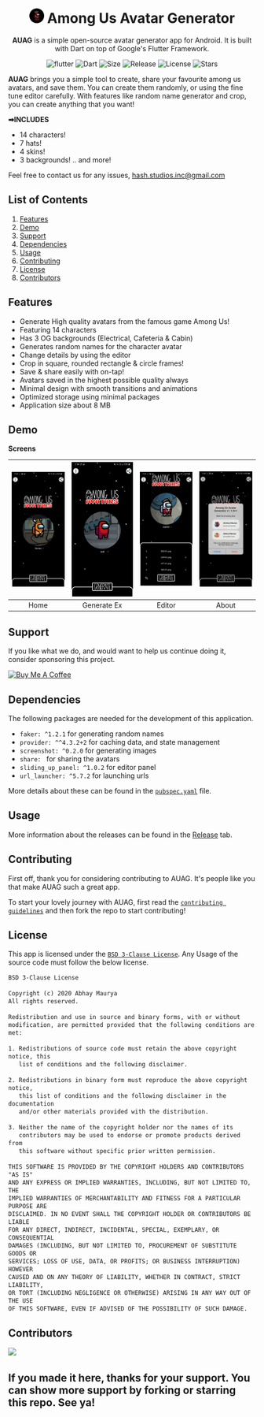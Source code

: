 # <div align="center"><img src="android/app/src/main/res/mipmap-xxhdpi/ic_launcher.png" alt="icon" width=30> Among Us Avatar Generator</div>

<div align="center"><b>AUAG</b> is a simple open-source avatar generator app for Android. It is built with Dart on top of Google's Flutter Framework.


![flutter](https://img.shields.io/badge/Flutter-Framework-green?logo=flutter)
![Dart](https://img.shields.io/badge/Dart-Language-blue?logo=dart)
![Size](https://img.shields.io/github/repo-size/LiquidatorCoder/among_us_app?color=green)
![Release](https://img.shields.io/github/v/release/LiquidatorCoder/among_us_app)
![License](https://img.shields.io/github/license/LiquidatorCoder/among_us_app)
![Stars](https://img.shields.io/github/stars/LiquidatorCoder/among_us_app)

</div>
<!-- <a href=''><img alt='Prism UI Mockup' src='demo/Prism_Mockup.png'/></a> -->

<b>AUAG</b> brings you a simple tool to create, share your favourite among us avatars, and save them. You can create them randomly, or using the fine tune editor carefully. With features like random name generator and crop, you can create anything that you want!

<b>➡INCLUDES</b>
- 14 characters!
- 7 hats!
- 4 skins!
- 3 backgrounds!
.. and more!

Feel free to contact us for any issues, hash.studios.inc@gmail.com

## List of Contents

1. [Features](#features)
2. [Demo](#demo)
3. [Support](#support)
4. [Dependencies](#dependencies)
5. [Usage](#usage)
6. [Contributing](#contributing)
7. [License](#license)
8. [Contributors](#contributors)

## Features

- Generate High quality avatars from the famous game Among Us!
- Featuring 14 characters
- Has 3 OG backgrounds (Electrical, Cafeteria & Cabin)
- Generates random names for the character avatar
- Change details by using the editor
- Crop in square, rounded rectangle & circle frames!
- Save & share easily with on-tap!
- Avatars saved in the highest possible quality always
- Minimal design with smooth transitions and animations
- Optimized storage using minimal packages
- Application size about 8 MB
## Demo

**Screens**

| ![](examples/1.jpg) | ![](examples/3.jpg) | ![](examples/2.jpg) | ![](examples/4.jpg) |
| :-------------: | :-------------:  | :-------------:  | :-------------:  |
|     Home     |    Generate Ex   |    Editor     |     About       |


## Support

If you like what we do, and would want to help us continue doing it, consider sponsoring this project.

<a href="https://www.buymeacoffee.com/HashStudios" target="_blank"><img src="https://cdn.buymeacoffee.com/buttons/default-orange.png" alt="Buy Me A Coffee" height=51 width=217></a>


<!-- ![Prism UI Mockup](demo/Prism_Mockup2.png) -->

## Dependencies

The following packages are needed for the development of this application.

- `faker: ^1.2.1` for generating random names
- `provider: ^^4.3.2+2` for caching data, and state management
- `screenshot: ^0.2.0` for generating images
- `share: ` for sharing the avatars
- `sliding_up_panel: ^1.0.2` for editor panel
- `url_launcher: ^5.7.2` for launching urls

More details about these can be found in the [`pubspec.yaml`](https://github.com/LiquidatorCoder/among_us_app/tree/master/pubspec.yaml) file.

## Usage

More information about the releases can be found in the [Release](https://github.com/LiquidatorCoder/among_us_app/releases) tab.

## Contributing

First off, thank you for considering contributing to AUAG. It's people like you that make AUAG such a great app.

To start your lovely journey with AUAG, first read the [`contributing guidelines`](https://github.com/LiquidatorCoder/among_us_app/tree/master/CONTRIBUTING.md) and then fork the repo to start contributing!

## License

This app is licensed under the [`BSD 3-Clause License`](https://github.com/LiquidatorCoder/among_us_app/tree/master/LICENSE.txt).
Any Usage of the source code must follow the below license.

```
BSD 3-Clause License

Copyright (c) 2020 Abhay Maurya
All rights reserved.

Redistribution and use in source and binary forms, with or without
modification, are permitted provided that the following conditions are met:

1. Redistributions of source code must retain the above copyright notice, this
   list of conditions and the following disclaimer.

2. Redistributions in binary form must reproduce the above copyright notice,
   this list of conditions and the following disclaimer in the documentation
   and/or other materials provided with the distribution.

3. Neither the name of the copyright holder nor the names of its
   contributors may be used to endorse or promote products derived from
   this software without specific prior written permission.

THIS SOFTWARE IS PROVIDED BY THE COPYRIGHT HOLDERS AND CONTRIBUTORS "AS IS"
AND ANY EXPRESS OR IMPLIED WARRANTIES, INCLUDING, BUT NOT LIMITED TO, THE
IMPLIED WARRANTIES OF MERCHANTABILITY AND FITNESS FOR A PARTICULAR PURPOSE ARE
DISCLAIMED. IN NO EVENT SHALL THE COPYRIGHT HOLDER OR CONTRIBUTORS BE LIABLE
FOR ANY DIRECT, INDIRECT, INCIDENTAL, SPECIAL, EXEMPLARY, OR CONSEQUENTIAL
DAMAGES (INCLUDING, BUT NOT LIMITED TO, PROCUREMENT OF SUBSTITUTE GOODS OR
SERVICES; LOSS OF USE, DATA, OR PROFITS; OR BUSINESS INTERRUPTION) HOWEVER
CAUSED AND ON ANY THEORY OF LIABILITY, WHETHER IN CONTRACT, STRICT LIABILITY,
OR TORT (INCLUDING NEGLIGENCE OR OTHERWISE) ARISING IN ANY WAY OUT OF THE USE
OF THIS SOFTWARE, EVEN IF ADVISED OF THE POSSIBILITY OF SUCH DAMAGE.
```

## Contributors

<a href="https://github.com/LiquidatorCoder/among_us_app/graphs/contributors">
  <img src="https://contributors-img.web.app/image?repo=LiquidatorCoder/among_us_app" />
</a>

## If you made it here, thanks for your support. You can show more support by forking or starring this repo. See ya!
